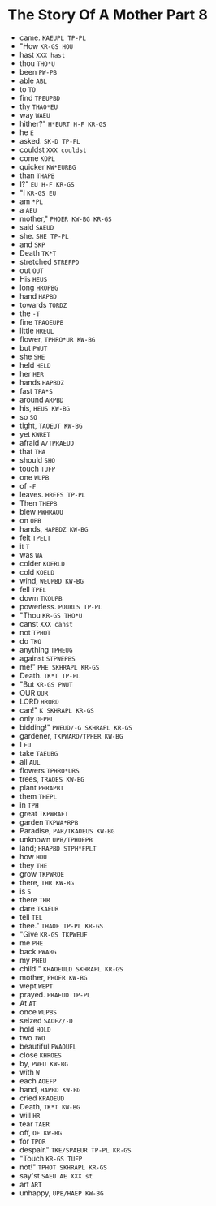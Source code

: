 # The Story Of A Mother Part 8

* came. `KAEUPL TP-PL`
* "How `KR-GS HOU`
* hast `XXX hast`
* thou `THO*U`
* been `PW-PB`
* able `ABL`
* to `TO`
* find `TPEUPBD`
* thy `THAO*EU`
* way `WAEU`
* hither?" `H*EURT H-F KR-GS`
* he `E`
* asked. `SK-D TP-PL`
* couldst `XXX couldst`
* come `KOPL`
* quicker `KW*EURBG`
* than `THAPB`
* I?" `EU H-F KR-GS`
* "I `KR-GS EU`
* am `*PL`
* a `AEU`
* mother," `PHOER KW-BG KR-GS`
* said `SAEUD`
* she. `SHE TP-PL`
* and `SKP`
* Death `TK*T`
* stretched `STREFPD`
* out `OUT`
* His `HEUS`
* long `HROPBG`
* hand `HAPBD`
* towards `TORDZ`
* the `-T`
* fine `TPAOEUPB`
* little `HREUL`
* flower, `TPHRO*UR KW-BG`
* but `PWUT`
* she `SHE`
* held `HELD`
* her `HER`
* hands `HAPBDZ`
* fast `TPA*S`
* around `ARPBD`
* his, `HEUS KW-BG`
* so `SO`
* tight, `TAOEUT KW-BG`
* yet `KWRET`
* afraid `A/TPRAEUD`
* that `THA`
* should `SHO`
* touch `TUFP`
* one `WUPB`
* of `-F`
* leaves. `HREFS TP-PL`
* Then `THEPB`
* blew `PWHRAOU`
* on `OPB`
* hands, `HAPBDZ KW-BG`
* felt `TPELT`
* it `T`
* was `WA`
* colder `KOERLD`
* cold `KOELD`
* wind, `WEUPBD KW-BG`
* fell `TPEL`
* down `TKOUPB`
* powerless. `POURLS TP-PL`
* "Thou `KR-GS THO*U`
* canst `XXX canst`
* not `TPHOT`
* do `TKO`
* anything `TPHEUG`
* against `STPWEPBS`
* me!" `PHE SKHRAPL KR-GS`
* Death. `TK*T TP-PL`
* "But `KR-GS PWUT`
* OUR `OUR`
* LORD `HRORD`
* can!" `K SKHRAPL KR-GS`
* only `OEPBL`
* bidding!" `PWEUD/-G SKHRAPL KR-GS`
* gardener, `TKPWARD/TPHER KW-BG`
* I `EU`
* take `TAEUBG`
* all `AUL`
* flowers `TPHRO*URS`
* trees, `TRAOES KW-BG`
* plant `PHRAPBT`
* them `THEPL`
* in `TPH`
* great `TKPWRAET`
* garden `TKPWA*RPB`
* Paradise, `PAR/TKAOEUS KW-BG`
* unknown `UPB/TPHOEPB`
* land; `HRAPBD STPH*FPLT`
* how `HOU`
* they `THE`
* grow `TKPWROE`
* there, `THR KW-BG`
* is `S`
* there `THR`
* dare `TKAEUR`
* tell `TEL`
* thee." `THAOE TP-PL KR-GS`
* "Give `KR-GS TKPWEUF`
* me `PHE`
* back `PWABG`
* my `PHEU`
* child!" `KHAOEULD SKHRAPL KR-GS`
* mother, `PHOER KW-BG`
* wept `WEPT`
* prayed. `PRAEUD TP-PL`
* At `AT`
* once `WUPBS`
* seized `SAOEZ/-D`
* hold `HOLD`
* two `TWO`
* beautiful `PWAOUFL`
* close `KHROES`
* by, `PWEU KW-BG`
* with `W`
* each `AOEFP`
* hand, `HAPBD KW-BG`
* cried `KRAOEUD`
* Death, `TK*T KW-BG`
* will `HR`
* tear `TAER`
* off, `OF KW-BG`
* for `TPOR`
* despair." `TKE/SPAEUR TP-PL KR-GS`
* "Touch `KR-GS TUFP`
* not!" `TPHOT SKHRAPL KR-GS`
* say'st `SAEU AE XXX st`
* art `ART`
* unhappy, `UPB/HAEP KW-BG`
